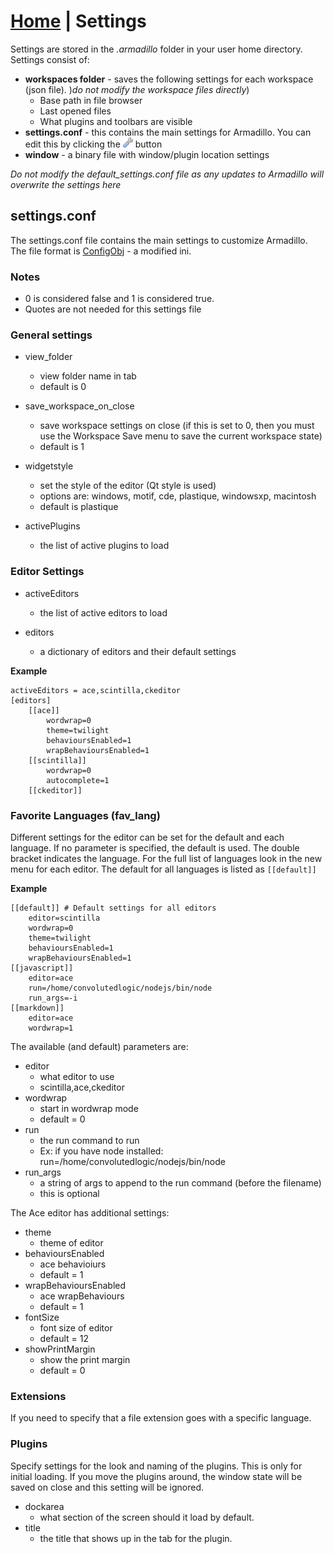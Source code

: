 <link rel="stylesheet" type="text/css" href="doc.css">

# [Home](start.html) | Settings

Settings are stored in the *.armadillo* folder in your user home directory.  Settings consist of:

- **workspaces folder** - saves the following settings for each workspace (json file).  )*do not modify the workspace files directly*)
    - Base path in file browser
    - Last opened files
    - What plugins and toolbars are visible
- **settings.conf** - this contains the main settings for Armadillo. You can edit this by clicking the ![](../img/wrench.png) button
- **window** - a binary file with window/plugin location settings

*Do not modify the default_settings.conf file as any updates to Armadillo will overwrite the settings here*

## settings.conf
The settings.conf file contains the main settings to customize Armadillo.  The file format is [ConfigObj](http://www.voidspace.org.uk/python/configobj.html)  - a modified ini.

### Notes
- 0 is considered false and 1 is considered true.
- Quotes are not needed for this settings file

### General settings
- view_folder
    - view folder name in tab
    - default is 0
- save_workspace_on_close
    - save workspace settings on close (if this is set to 0, then you must use the Workspace Save menu to save the current workspace state)
    - default is 1
- widgetstyle
    - set the style of the editor (Qt style is used)
    - options are: windows, motif, cde, plastique, windowsxp, macintosh
    - default is plastique

- activePlugins
    - the list of active plugins to load

### Editor Settings
- activeEditors
    - the list of active editors to load

- editors
    - a dictionary of editors and their default settings

**Example**

    activeEditors = ace,scintilla,ckeditor
    [editors]
        [[ace]]
            wordwrap=0
            theme=twilight
            behavioursEnabled=1
            wrapBehavioursEnabled=1
        [[scintilla]]
            wordwrap=0
            autocomplete=1
        [[ckeditor]]


### Favorite Languages (fav_lang)
Different settings for the editor can be set for the default and each language.  If no parameter is specified, the default is used.  The double bracket indicates the language.  For the full list of languages look in the new menu for each editor.  The default for all languages is listed as `[[default]]`

**Example**

    [[default]] # Default settings for all editors
        editor=scintilla
        wordwrap=0
        theme=twilight
        behavioursEnabled=1
        wrapBehavioursEnabled=1
    [[javascript]]
        editor=ace
        run=/home/convolutedlogic/nodejs/bin/node
        run_args=-i
    [[markdown]]
        editor=ace
        wordwrap=1

The available (and default) parameters are:

- editor
    - what editor to use
    - scintilla,ace,ckeditor
- wordwrap
    - start in wordwrap mode
    - default = 0
- run
    - the run command to run
    - Ex: if you have node installed: run=/home/convolutedlogic/nodejs/bin/node
- run_args
    - a string of args to append to the run command (before the filename)
    - this is optional

The Ace editor has additional settings:

- theme
    - theme of editor
- behavioursEnabled
    - ace behavioiurs
    - default = 1
- wrapBehavioursEnabled
    - ace wrapBehaviours
    - default = 1
- fontSize
    - font size of editor
    - default = 12
- showPrintMargin
    - show the print margin
    - default = 0


### Extensions
If you need to specify that a file extension goes with a specific language.

### Plugins
Specify settings for the look and naming of the plugins.  This is only for initial loading.  If you move the plugins around, the window state will be saved on close and this setting will be ignored.

- dockarea
    - what section of the screen should it load by default.
- title
    - the title that shows up in the tab for the plugin.